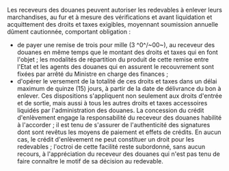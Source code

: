 Les receveurs des douanes peuvent autoriser les
redevables à enlever leurs marchandises, au fur et à mesure des
vérifications et avant liquidation et acquittement des droits et taxes
exigibles, moyennant soumission annuelle dûment cautionnée, comportant
obligation :
- de payer une remise de trois pour mille (3 ^0^/~00~), au receveur des
douanes en même temps que le montant des droits et taxes qui en font
l'objet ; les modalités de répartition du produit de cette remise
entre l'Etat et les agents des douanes qui en assurent le
recouvrement sont fixées par arrêté du Ministre en charge des finances
;
- d'opérer le versement de la totalité de ces droits et taxes dans un
délai maximum de quinze (15) jours, à partir de la date de délivrance
du bon à enlever.
Ces dispositions s'appliquent non seulement aux droits d'entrée et de
sortie, mais aussi à tous les autres droits et taxes accessoires
liquidés par l'administration des douanes.
La concession du crédit d'enlèvement engage la responsabilité du
receveur des douanes habilité à l'accorder ; il est tenu de s'assurer
de l'authenticité des signatures dont sont revêtus les moyens de
paiement et effets de crédits.
En aucun cas, le crédit d'enlèvement ne peut constituer un droit pour
les redevables ; l'octroi de cette facilité reste subordonné, sans
aucun recours, à l'appréciation du receveur des douanes qui n'est pas
tenu de faire connaître le motif de sa décision au redevable.